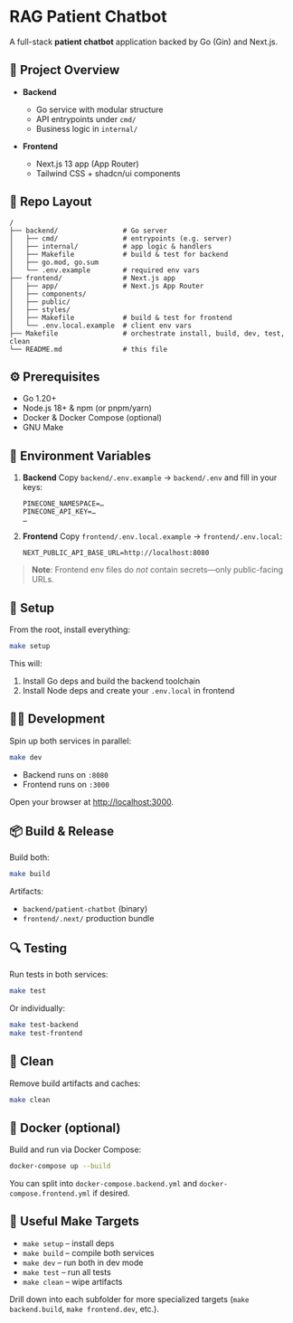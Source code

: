 # RAG Patient Chatbot

A full-stack **patient chatbot** application backed by Go (Gin) and Next.js.

## 🚀 Project Overview

* **Backend**

  * Go service with modular structure
  * API entrypoints under `cmd/`
  * Business logic in `internal/`
* **Frontend**

  * Next.js 13 app (App Router)
  * Tailwind CSS + shadcn/ui components

## 📁 Repo Layout

```
/
├── backend/                # Go server
│   ├── cmd/                # entrypoints (e.g. server)
│   ├── internal/           # app logic & handlers
│   ├── Makefile            # build & test for backend
│   ├── go.mod, go.sum
│   └── .env.example        # required env vars
├── frontend/               # Next.js app
│   ├── app/                # Next.js App Router
│   ├── components/
│   ├── public/
│   ├── styles/
│   ├── Makefile            # build & test for frontend
│   └── .env.local.example  # client env vars
├── Makefile                # orchestrate install, build, dev, test, clean
└── README.md               # this file
```

## ⚙️ Prerequisites

* Go 1.20+
* Node.js 18+ & npm (or pnpm/yarn)
* Docker & Docker Compose (optional)
* GNU Make

## 💾 Environment Variables

1. **Backend**
   Copy `backend/.env.example` → `backend/.env` and fill in your keys:

   ```env
   PINECONE_NAMESPACE=…
   PINECONE_API_KEY=…
   …
   ```
2. **Frontend**
   Copy `frontend/.env.local.example` → `frontend/.env.local`:

   ```env
   NEXT_PUBLIC_API_BASE_URL=http://localhost:8080
   ```

> **Note**: Frontend env files do *not* contain secrets—only public-facing URLs.

## 🔧 Setup

From the root, install everything:

```bash
make setup
```

This will:

1. Install Go deps and build the backend toolchain
2. Install Node deps and create your `.env.local` in frontend

## 🏃‍♂️ Development

Spin up both services in parallel:

```bash
make dev
```

* Backend runs on `:8080`
* Frontend runs on `:3000`

Open your browser at [http://localhost:3000](http://localhost:3000).

## 📦 Build & Release

Build both:

```bash
make build
```

Artifacts:

* `backend/patient-chatbot` (binary)
* `frontend/.next/` production bundle

## 🔍 Testing

Run tests in both services:

```bash
make test
```

Or individually:

```bash
make test-backend
make test-frontend
```

## 🧹 Clean

Remove build artifacts and caches:

```bash
make clean
```

## 🐳 Docker (optional)

Build and run via Docker Compose:

```bash
docker-compose up --build
```

You can split into `docker-compose.backend.yml` and `docker-compose.frontend.yml` if desired.

## 🎯 Useful Make Targets

* `make setup`       – install deps
* `make build`       – compile both services
* `make dev`         – run both in dev mode
* `make test`        – run all tests
* `make clean`       – wipe artifacts

Drill down into each subfolder for more specialized targets (`make backend.build`, `make frontend.dev`, etc.).
